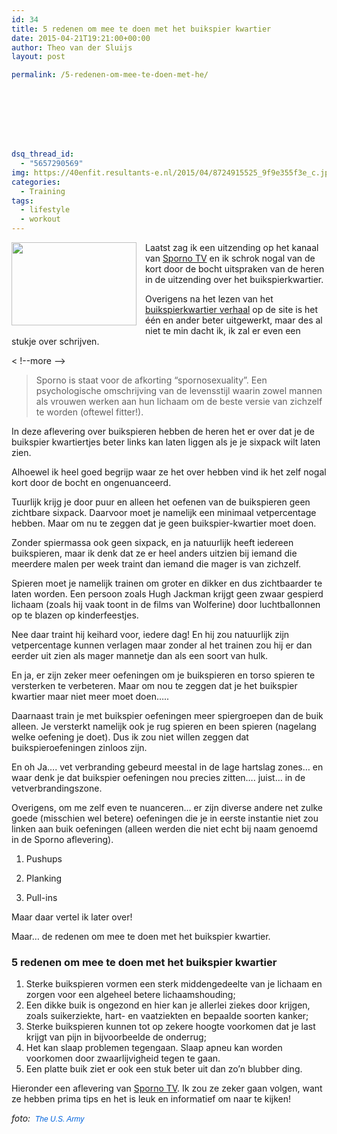 ```yaml
---
id: 34
title: 5 redenen om mee te doen met het buikspier kwartier
date: 2015-04-21T19:21:00+00:00
author: Theo van der Sluijs
layout: post

permalink: /5-redenen-om-mee-te-doen-met-he/








dsq_thread_id:
  - "5657290569"
img: https://40enfit.resultants-e.nl/2015/04/8724915525_9f9e355f3e_c.jpg
categories:
  - Training
tags:
  - lifestyle
  - workout
---
```

<div class="separator" style="clear: both; text-align: center;">
  <a href="https://farm8.staticflickr.com/7376/8724915525_9f9e355f3e_c.jpg" imageanchor="1" style="clear: left; float: left; margin-bottom: 1em; margin-right: 1em;"><img border="0" height="133" src="https://farm8.staticflickr.com/7376/8724915525_9f9e355f3e_c.jpg" width="200" /></a>
</div>

Laatst zag ik een uitzending op het kanaal van <a href="http://www.sporno.tv/" target="_blank">Sporno TV</a>&nbsp;en ik schrok nogal van de kort door de bocht uitspraken van de heren in de uitzending over het buikspierkwartier.

Overigens na het lezen van het <a href="http://www.sporno.tv/afleveringen/zichtbare-buikspieren-en-lijntjes-het-ultieme-doel-maar-hoe/" target="_blank">buikspierkwartier verhaal</a>&nbsp;op de site is het één en ander beter uitgewerkt, maar des al niet te min dacht ik, ik zal er even een stukje over schrijven.

< !--more -->

<blockquote class="tr_bq">
  <p>
    Sporno is staat voor de afkorting &#8220;spornosexuality&#8221;. Een psychologische omschrijving van de levensstijl waarin zowel mannen als vrouwen werken aan hun lichaam om de beste versie van zichzelf te worden (oftewel fitter!).&nbsp;
  </p>
</blockquote>

In deze aflevering over buikspieren hebben de heren het er over dat je de buikspier kwartiertjes beter links kan laten liggen als je je sixpack wilt laten zien.

Alhoewel ik heel goed begrijp waar ze het over hebben vind ik het zelf nogal kort door de bocht en ongenuanceerd.

Tuurlijk krijg je door puur en alleen het oefenen van de buikspieren geen zichtbare sixpack. Daarvoor moet je namelijk een minimaal vetpercentage hebben. Maar om nu te zeggen dat je geen buikspier-kwartier moet doen.

Zonder spiermassa ook geen sixpack, en ja natuurlijk heeft iedereen buikspieren, maar ik denk dat ze er heel anders uitzien bij iemand die meerdere malen per week traint dan iemand die mager is van zichzelf.

Spieren moet je namelijk trainen om groter en dikker en dus zichtbaarder te laten worden. Een persoon zoals&nbsp;Hugh Jackman krijgt geen zwaar gespierd lichaam (zoals hij vaak toont in de films van Wolferine) door luchtballonnen op te blazen op kinderfeestjes.

Nee daar traint hij keihard voor, iedere dag! En hij zou natuurlijk zijn vetpercentage kunnen verlagen maar zonder al het trainen zou hij er dan eerder uit zien als mager mannetje dan als een soort van hulk.

En ja, er zijn zeker meer oefeningen om je buikspieren en torso spieren te versterken te verbeteren. Maar om nou te zeggen dat je het buikspier kwartier maar niet meer moet doen&#8230;..

Daarnaast train je met buikspier oefeningen meer spiergroepen dan de buik alleen. Je versterkt namelijk ook je rug spieren en been spieren (nagelang welke oefening je doet). Dus ik zou niet willen zeggen dat buikspieroefeningen zinloos zijn.

En oh Ja&#8230;. vet verbranding gebeurd meestal in de lage hartslag zones&#8230; en waar denk je dat buikspier oefeningen nou precies zitten&#8230;. juist&#8230; in de vetverbrandingszone.

Overigens, om me zelf even te nuanceren&#8230; er zijn diverse andere net zulke goede (misschien wel betere) oefeningen die je in eerste instantie niet zou linken aan buik oefeningen (alleen werden die niet echt bij naam genoemd in de Sporno aflevering).

1. Pushups
  
2. Planking
  
3. Pull-ins

Maar daar vertel ik later over!

Maar&#8230; de redenen om mee te doen met het buikspier kwartier.

### 5 redenen om mee te doen met het buikspier kwartier



  1. Sterke buikspieren vormen een sterk middengedeelte van je lichaam en zorgen voor een algeheel betere lichaamshouding;
  2. Een dikke buik is ongezond en hier kan je allerlei ziekes door krijgen, zoals suikerziekte, hart- en vaatziekten en bepaalde soorten kanker;
  3. Sterke buikspieren kunnen tot op zekere hoogte voorkomen dat je last krijgt van pijn in bijvoorbeelde de onderrug;
  4. Het kan slaap problemen tegengaan. Slaap apneu kan worden voorkomen door zwaarlijvigheid tegen te gaan.
  5. Een platte buik ziet er ook een stuk beter uit dan zo&#8217;n blubber ding.

Hieronder een aflevering van <a href="http://www.sporno.tv/" target="_blank">Sporno TV</a>. Ik zou ze zeker gaan volgen, want ze hebben prima tips en het is leuk en informatief om naar te kijken!


  
_foto:&nbsp;&nbsp;<a href="https://www.flickr.com/photos/soldiersmediacenter/" style="background-color: #fefefe; color: #0063dc; font-family: Arial, Helvetica, sans-serif; font-size: 12px; line-height: 18px; text-decoration: none;">The U.S. Army</a>_